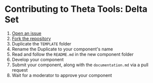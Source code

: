 # Contributing to Theta Tools: Delta Set

1. [Open an issue](https://github.com/theta-tools/delta-set/issues/new/choose)
2. [Fork the repository](https://github.com/theta-tools/delta-set/fork)
3. Duplicate the `TEMPLATE` folder
4. Rename the Duplicate to your component's name
5. Read and follow the `README.md` in the new component folder
6. Develop your component
7. Submit your component, along with the `documentation.md` via a pull request
8. Wait for a moderator to approve your component